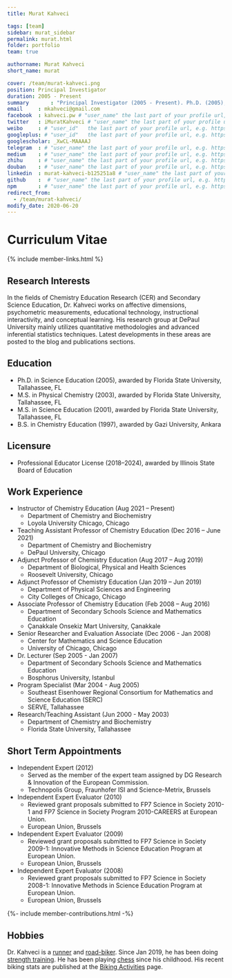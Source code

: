 ```yaml
---
title: Murat Kahveci

tags: [team]
sidebar: murat_sidebar
permalink: murat.html
folder: portfolio
team: true

authorname: Murat Kahveci
short_name: murat

cover: /team/murat-kahveci.png
position: Principal Investigator
duration: 2005 - Present
summary       : "Principal Investigator (2005 - Present). Ph.D. (2005), MS. (2003), M.S. (2001), Florida State University, Tallahassee, FL."
email     : mkahveci@gmail.com
facebook  : kahveci.pw # "user_name" the last part of your profile url, e.g. https://www.facebook.com/user_name
twitter   : iMuratKahveci # "user_name" the last part of your profile url, e.g. https://twitter.com/user_name
weibo     : # "user_id"   the last part of your profile url, e.g. https://www.weibo.com/user_id/profile?...
googleplus: # "user_id"   the last part of your profile url, e.g. https://plus.google.com/u/0/user_id
googlescholar: _XwCL-MAAAAJ
telegram  : # "user_name" the last part of your profile url, e.g. https://t.me/user_name
medium    : # "user_name" the last part of your profile url, e.g. https://medium.com/user_name
zhihu     : # "user_name" the last part of your profile url, e.g. https://www.zhihu.com/people/user_name
douban    : # "user_name" the last part of your profile url, e.g. https://www.douban.com/people/user_name
linkedin  : murat-kahveci-b125251a8 # "user_name" the last part of your profile url, e.g. https://www.linkedin.com/in/user_name
github    :  # "user_name" the last part of your profile url, e.g. https://github.com/user_name
npm       : # "user_name" the last part of your profile url, e.g. https://www.npmjs.com/~user_name   
redirect_from:
  - /team/murat-kahveci/ 
modify_date: 2020-06-20  
---
```


# Curriculum Vitae

{% include member-links.html %}

## Research Interests

In the fields of Chemistry Education Research (CER) and Secondary Science Education, Dr. Kahveci works on affective dimensions, psychometric measurements, educational technology, instructional interactivity, and conceptual learning. His research group at DePaul University mainly utilizes quantitative methodologies and advanced inferential statistics techniques. Latest developments in these areas are posted to the blog and publications sections.

## Education

* Ph.D. in Science Education (2005), awarded by Florida State University, Tallahassee, FL
* M.S. in Physical Chemistry (2003), awarded by Florida State University, Tallahassee, FL
* M.S. in Science Education (2001), awarded by Florida State University, Tallahassee, FL
* B.S. in Chemistry Education (1997), awarded by Gazi University, Ankara

## Licensure

* Professional Educator License (2018–2024), awarded by Illinois State Board of Education

## Work Experience

* Instructor of Chemistry Education (Aug 2021 – Present)
  * Department of Chemistry and Biochemistry
  * Loyola University Chicago, Chicago
* Teaching Assistant Professor of Chemistry Education (Dec 2016 – June 2021)
  * Department of Chemistry and Biochemistry
  * DePaul University, Chicago
* Adjunct Professor of Chemistry Education (Aug 2017 – Aug 2019)
  * Department of Biological, Physical and Health Sciences
  * Roosevelt University, Chicago
* Adjunct Professor of Chemistry Education (Jan 2019 – Jun 2019)
  * Department of Physical Sciences and Engineering
  * City Colleges of Chicago, Chicago  
* Associate Professor of Chemistry Education (Feb 2008 – Aug 2016)
  * Department of Secondary Schools Science and Mathematics Education
  * Çanakkale Onsekiz Mart University, Çanakkale
* Senior Researcher and Evaluation Associate (Dec 2006 - Jan 2008)
  * Center for Mathematics and Science Education
  * University of Chicago, Chicago
* Dr. Lecturer (Sep 2005 - Jan 2007)
  * Department of Secondary Schools Science and Mathematics Education
  * Bosphorus University, Istanbul
* Program Specialist (Mar 2004 - Aug 2005)
  * Southeast Eisenhower Regional Consortium for Mathematics and Science Education (SERC)
  * SERVE, Tallahassee
* Research/Teaching Assistant (Jun 2000 - May 2003)
  * Department of Chemistry and Biochemistry
  * Florida State University, Tallahassee

## Short Term Appointments

* Independent Expert (2012)
  * Served as the member of the expert team assigned by DG Research & Innovation of the European Commission.
  * Technopolis Group, Fraunhofer ISI and Science-Metrix, Brussels
* Independent Expert Evaluator (2010)
  * Reviewed grant proposals submitted to FP7 Science in Society 2010-1 and FP7 Science in Society Program 2010-CAREERS at European Union.
  * European Union, Brussels
* Independent Expert Evaluator (2009)
  * Reviewed grant proposals submitted to FP7 Science in Society 2009-1: Innovative Methods in Science Education Program at European Union.
  * European Union, Brussels
* Independent Expert Evaluator (2008)
  * Reviewed grant proposals submitted to FP7 Science in Society 2008-1: Innovative Methods in Science Education Program at European Union.
  * European Union, Brussels 

{%- include member-contributions.html -%}


## Hobbies

Dr. Kahveci is a [runner](https://twitter.com/iMuratKahveci/status/660367394221768704) and [road-biker](https://twitter.com/iMuratKahveci/status/1287464088721924098/photo/1). Since Jan 2019, he has been doing [strength training](https://twitter.com/iMuratKahveci/status/1105646512334344192). He has been playing [chess](https://lichess.org/@/iMuratK) since his childhood. His recent biking stats are published at the [Biking Activities]({{site.urlx}}/biking.html) page. 